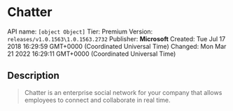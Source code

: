 # Chatter
API name: `[object Object]`
Tier: Premium
Version: `releases/v1.0.1563\1.0.1563.2732`
Publisher: **Microsoft**
Created: Tue Jul 17 2018 16:29:59 GMT+0000 (Coordinated Universal Time)
Changed: Mon Mar 21 2022 16:29:11 GMT+0000 (Coordinated Universal Time)

## Description
> Chatter is an enterprise social network for your company that allows employees to connect and collaborate in real time.
